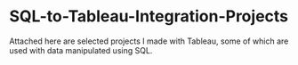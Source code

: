 # SQL-to-Tableau-Integration-Projects

Attached here are selected projects I made with Tableau, some of which are used with data manipulated using SQL.
